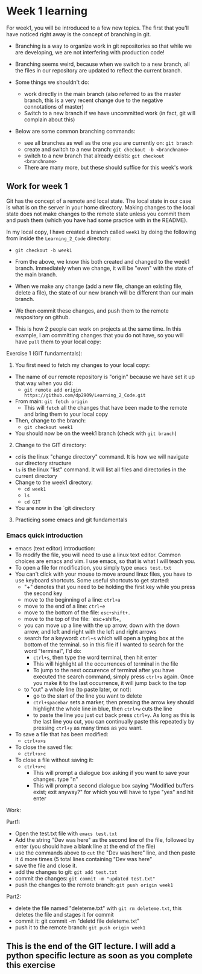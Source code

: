 # Week 1 learning

For week1, you will be introduced to a few new topics. The first that you'll have noticed right away is the concept of branching in git.

 - Branching is a way to organize work in git repositories so that while we are developing, we are not interfering with production code!
 - Branching seems weird, because when we switch to a new branch, all the files in our repository are updated to reflect the current branch.
 - Some things we shouldn't do:
   - work directly in the main branch (also referred to as the master branch, this is a very recent change due to the negative connotations of master)
   - Switch to a new branch if we have uncommitted work (in fact, git will complain about this)
   
 - Below are some common branching commands:
   - see all branches as well as the one you are currently on: `git branch`
   - create and switch to a new branch: `git checkout -b <branchname>`
   - switch to a new branch that already exists: `git checkout <branchname>`
   - There are many more, but these should suffice for this week's work

## Work for week 1

Git has the concept of a remote and local state. The local state in our case is what is on the server in your home directory. Making changes to the local state does not make changes to the remote state unless you commit them and push them (which you have had some practice with in the README).

In my local copy, I have created a branch called `week1` by doing the following from inside the `Learning_2_Code` directory:
  - `git checkout -b week1`

- From the above, we know this both created and changed to the week1 branch. Immediately when we change, it will be "even" with the state of the main branch.
- When we make any change (add a new file, change an existing file, delete a file), the state of our new branch will be different than our main branch.
- We then commit these changes, and push them to the remote respository on github.
- This is how 2 people can work on projects at the same time. In this example, I am committing changes that you do not have, so you will have `pull` them to your local copy:

Exercise 1 (GIT fundamentals):

1. You first need to fetch my changes to your local copy:
  - The name of our remote repository is "origin" because we have set it up that way when you did:
    - `git remote add origin https://github.com/dp2909/Learning_2_Code.git`
  - From main: `git fetch origin`
    - This will `fetch` all the changes that have been made to the remote and bring them to your local copy
  - Then, change to the branch:
    - `git checkout week1`
  - You should now be on the week1 branch (check with `git branch`)

2. Change to the GIT directory:
  - `cd` is the linux "change directory" command. It is how we will navigate our directory structure
  - `ls` is the linux "list" command. It will list all files and directories in the current directory
  - Change to the week1 directory:
    - `cd week1`
    - `ls`
    - `cd GIT`
  - You are now in the `git directory

3. Practicing some emacs and git fundamentals

  ### Emacs quick introduction
  - emacs (text editor) introduction:
  - To modify the file, you will need to use a linux text editor. Common choices are emacs and vim. I use emacs, so that is what I will teach you.
  - To open a file for modification, you simply type `emacs test.txt`
  - You can't click with your mouse to move around linux files, you have to use keyboard shortcuts. Some useful shortcuts to get started:
    - "+" denotes that you need to be holding the first key while you press the second key
    - move to the beginning of a line: `ctrl+a`
    - move to the end of a line: `ctrl+e`
    - move to the bottom of the file: `esc+shift+.`
    - move to the top of the file: `esc+shift+,
    - you can move up a line with the up arrow, down with the down arrow, and left and right with the left and right arrows
    - search for a keyword: `ctrl+s` which will open a typing box at the bottom of the terminal. so in this file if I wanted to search for the word "terminal", I'd do:
      - `ctrl+s`, then type the word terminal, then hit enter
      - This will highlight all the occurrences of terminal in the file
      - To jump to the next occurence of terminal after you have executed the search command, simply press `ctrl+s` again. Once you make it to the last occurrence, it will jump back to the top
    - to "cut" a whole line (to paste later, or not):
      - go to the start of the line you want to delete
      - `ctrl+spacebar` sets a marker, then pressing the <down> arrow key should highlight the whole line in blue, then `ctrl+w` cuts the line
      - to paste the line you just cut back press `ctrl+y`. As long as this is the last line you cut, you can continually paste this repeatedly by pressing `ctrl+y` as many times as you want.
  - To save a file that has been modified:
    - `ctrl+x+s`
  - To close the saved file:
    - `ctrl+x+c`
  - To close a file without saving it:
    - `ctrl+x+c`
      - This will prompt a dialogue box asking if you want to save your changes. type "n"
      - This will prompt a second dialogue box saying "Modified buffers exist; exit anyway?" for which you will have to type "yes" and hit enter

Work:

Part1:
- Open the test.txt file with `emacs test.txt`
- Add the string "Dev was here" as the second line of the file, followed by enter (you should have a blank line at the end of the file)
- use the commands above to `cut` the "Dev was here" line, and then paste it 4 more times (5 total lines containing "Dev was here"
- save the file and close it.
- add the changes to git: `git add test.txt`
- commit the changes: `git commit -m "updated test.txt"`
- push the changes to the remote branch: `git push origin week1`

Part2:
- delete the file named "deleteme.txt" with `git rm deleteme.txt`, this deletes the file and stages it for commit
- commit it: git commit -m "deletd file deleteme.txt"
- push it to the remote branch: `git push origin week1`

## This is the end of the GIT lecture. I will add a python specific lecture as soon as you complete this exercise

